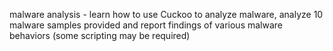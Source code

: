 malware analysis - learn how to use Cuckoo to analyze malware, analyze 10 malware samples provided and report findings of various malware behaviors (some scripting may be required)
